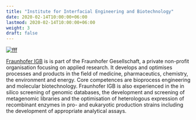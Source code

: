 ```yaml
---
title: "Institute for Interfacial Engineering and Biotechnology"
date: 2020-02-14T10:00:00+06:00
lastmod: 2020-02-14T10:00:00+06:00
weight: 3
draft: false
---
```




[![fff](https://www.ibisba.eu/var/internet6_national_ibisba/storage/images/media/images/fff/38219-1-eng-GB/fff_medium.png)](https://www.igb.fraunhofer.de/en.html)

[Fraunhofer IGB](https://www.igb.fraunhofer.de/en.html) is is part of the Fraunhofer Gesellschaft, a private non-profit organisation focusing on applied research. It develops and optimises processes and products in the field of medicine, pharmaceutics, chemistry, the environment and energy. Core competences are bioprocess engineering and molecular biotechnology. Fraunhofer IGB is also experienced in the in silico screening of genomic databases, the development and screening of metagenomic libraries and the optimisation of heterologous expression of recombinant enzymes in pro- and eukaryotic production strains including the development of appropriate analytical assays.